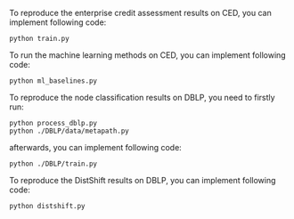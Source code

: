 To reproduce the enterprise credit assessment results on CED, you can implement following code:

    python train.py
To run the machine learning methods on CED, you can implement following code:

    python ml_baselines.py

To reproduce the node classification results on DBLP, you need to firstly run:

    python process_dblp.py
    python ./DBLP/data/metapath.py

 afterwards, you can implement following code:

    python ./DBLP/train.py

To reproduce the DistShift results on DBLP, you can implement following code:

    python distshift.py
